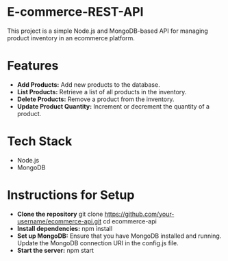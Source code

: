 # E-commerce-REST-API
This project is a simple Node.js and MongoDB-based API for managing product inventory in an ecommerce platform.

# Features
* **Add Products:** Add new products to the database.
* **List Products:** Retrieve a list of all products in the inventory.
* **Delete Products:** Remove a product from the inventory.
* **Update Product Quantity:** Increment or decrement the quantity of a product.

# Tech Stack
* Node.js
* MongoDB

# Instructions for Setup
* **Clone the repository**
  git clone https://github.com/your-username/ecommerce-api.git
  cd ecommerce-api
* **Install dependencies:**
  npm install
* **Set up MongoDB:**
  Ensure that you have MongoDB installed and running.
  Update the MongoDB connection URI in the config.js file.
* **Start the server:**
  npm start
